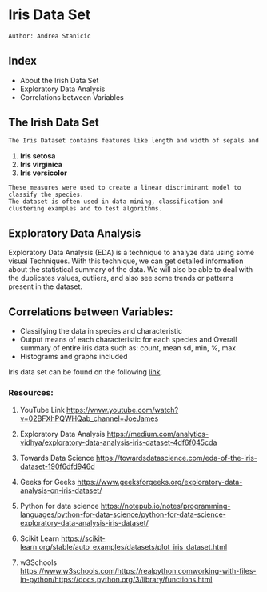 # Iris Data Set
 ```bash
 Author: Andrea Stanicic
 ```
## Index
* About the Irish Data Set
* Exploratory Data Analysis
* Correlations between Variables

## The Irish Data Set
```bash
The Iris Dataset contains features like length and width of sepals and petals of 50 samples of three species of Iris:
```
 1. **Iris setosa**
 2. **Iris virginica**
 3. **Iris versicolor**
 ```
These measures were used to create a linear discriminant model to classify the species.
The dataset is often used in data mining, classification and clustering examples and to test algorithms.
```
## Exploratory Data Analysis

Exploratory Data Analysis (EDA) is a technique to analyze data using some visual Techniques. With this technique, we can get detailed information about the statistical summary of the data. We will also be able to deal with the duplicates values, outliers, and also see some trends or patterns present in the dataset.


## Correlations between Variables:

+ Classifying the data in species and characteristic
+ Output means of each characteristic for each species and Overall summary of entire iris data such as: count, mean sd, min, %, max
+ Histograms and graphs included

Iris data set can be found on the following [link](https://archive.ics.uci.edu/ml/machine-learning-databases/iris/).

### Resources:

1.  YouTube Link
https://www.youtube.com/watch?v=02BFXhPQWHQab_channel=JoeJames

2. Exploratory Data Analysis https://medium.com/analytics-vidhya/exploratory-data-analysis-iris-dataset-4df6f045cda
3. Towards Data Science
https://towardsdatascience.com/eda-of-the-iris-dataset-190f6dfd946d 
4. Geeks for Geeks
https://www.geeksforgeeks.org/exploratory-data-analysis-on-iris-dataset/

5. Python for data science https://notepub.io/notes/programming-languages/python-for-data-science/python-for-data-science-exploratory-data-analysis-iris-dataset/

6. Scikit Learn https://scikit-learn.org/stable/auto_examples/datasets/plot_iris_dataset.html

7. w3Schools https://www.w3schools.com/https://realpython.comworking-with-files-in-python/https://docs.python.org/3/library/functions.html

